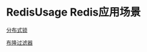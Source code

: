 # RedisUsage Redis应用场景

[分布式锁](../../../distribute-system-fen-bu-shi-xi-tong/distributelock-fen-bu-shi-suo.md)

[布隆过滤器](../../../algorithm-and-data-structure-suan-fa-yu-shu-ju-jie-gou/bloomfilter-bu-long-guo-lv-qi.md)
